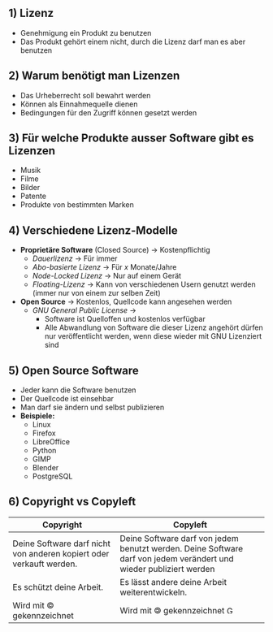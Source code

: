 ## 1) Lizenz
- Genehmigung ein Produkt zu benutzen
- Das Produkt gehört einem nicht, durch die Lizenz darf man es aber benutzen
## 2) Warum benötigt man Lizenzen
- Das Urheberrecht soll bewahrt werden
- Können als Einnahmequelle dienen
- Bedingungen für den Zugriff können gesetzt werden
## 3) Für welche Produkte ausser Software gibt es Lizenzen
- Musik
- Filme
- Bilder
- Patente
- Produkte von bestimmten Marken
## 4) Verschiedene Lizenz-Modelle
- **Proprietäre Software** (Closed Source) -> Kostenpflichtig
	- *Dauerlizenz* -> Für immer
	- *Abo-basierte Lizenz* -> Für *x* Monate/Jahre
	- *Node-Locked Lizenz* -> Nur auf einem Gerät
	- *Floating-Lizenz* -> Kann von verschiedenen Usern genutzt werden (immer nur von einem zur selben Zeit)
- **Open Source** -> Kostenlos, Quellcode kann angesehen werden
	- *GNU General Public License* -> 
		- Software ist Quelloffen und kostenlos verfügbar
		- Alle Abwandlung von Software die dieser Lizenz angehört dürfen nur veröffentlicht werden, wenn diese wieder mit GNU Lizenziert sind
## 5) Open Source Software
- Jeder kann die Software benutzen
- Der Quellcode ist einsehbar
- Man darf sie ändern und selbst publizieren
- **Beispiele:**
	- Linux
	- Firefox
	- LibreOffice
	- Python
	- GIMP
	- Blender
	- PostgreSQL
## 6) Copyright vs Copyleft
| Copyright | Copyleft |
| ----------------- | -------------- |
| Deine Software darf nicht von anderen kopiert oder verkauft werden.| Deine Software darf von jedem benutzt werden. Deine Software darf von jedem verändert und wieder publiziert werden|
| Es schützt deine Arbeit. | Es lässt andere deine Arbeit weiterentwickeln. |
| Wird mit © gekennzeichnet | Wird mit 🄯 gekennzeichnet <img src="https://upload.wikimedia.org/wikipedia/commons/thumb/8/8b/Copyleft.svg/1200px-Copyleft.svg.png" alt="Gespiegeltes Copyright-Symbol" width="15" height="auto"> 
